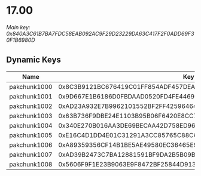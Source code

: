# 17.00

###### *Main key: 0x840A3C61B7BA7FDC58EAB092AC9F29D23229DA63C417F2F0ADD69F30F1B6980D*

## Dynamic Keys

| Name         | Key                                                                |
|--------------|--------------------------------------------------------------------|
| pakchunk1000 | 0x8C3B9121BC676419C01FF854ADF457DEA9C6C88A20496507ACAEA7ABB12DDE99 |
| pakchunk1001 | 0x9D667E1B6186D0FBDAAD0520FD4FE446959A264036626982822C44CB8368FBB4 |
| pakchunk1002 | 0xAD23A932E7B9962101552BF2FF42596464CFB0FD90780ED8C3D19D89C247B3B6 |
| pakchunk1003 | 0x63B736F9DBE24E1103B95B06F6420E8CC7E72DD2549CF31B75A63980A895922D |
| pakchunk1004 | 0x340E270B016AA3DE69BECAA42D758ED960DD2D8F8C406723F7B37AB7CF350501 |
| pakchunk1005 | 0xE16C4D1DD4E01C31291A3CC85765C88C63B8D64CA2C2080542976AF32FA8D636 |
| pakchunk1006 | 0xA89359356CF14B1BE5AE49580EC36465E93D383F24195EA523E1DF9A6FA4D201 |
| pakchunk1007 | 0xAD39B2473C7BA12881591BF9DA2B5B09B00594B232ED6E9D6680DC7F24CC9B2A |
| pakchunk1008 | 0x5606F9F1E23B9063E9F8472BF25844D9132829E08B146D2C58012E816576F790 |
